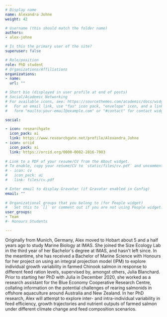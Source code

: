 ```yaml
---
# Display name
name: Alexandra Johne
weight: 42

# Username (this should match the folder name)
authors:
- alex-johne

# Is this the primary user of the site?
superuser: false

# Role/position
role: PhD student
# Organizations/Affiliations
organizations:
- name: 
  url: ""

# Short bio (displayed in user profile at end of posts)
# Social/Academic Networking
# For available icons, see: https://sourcethemes.com/academic/docs/widgets/#icons
#   For an email link, use "fas" icon pack, "envelope" icon, and a link in the
#   form "mailto:your-email@example.com" or "#contact" for contact widget.

social:

- icon: researchgate
  icon_pack: ai
  link: https://www.researchgate.net/profile/Alexandra_Johne
- icon: orcid
  icon_pack: ai
  link: https://orcid.org/0000-0002-2816-7983
  
# Link to a PDF of your resume/CV from the About widget.
# To enable, copy your resume/CV to `static/files/cv.pdf` and uncomment the lines below.  
# - icon: cv
#   icon_pack: ai
#   link: files/cv.pdf

# Enter email to display Gravatar (if Gravatar enabled in Config)
email: ""
  
# Organizational groups that you belong to (for People widget)
#   Set this to `[]` or comment out if you are not using People widget.  
user_groups:
- Team
#- Honours Students

---
```


Originally from Munich, Germany, Alex moved to Hobart about 5 and a half years ago to study Marine Biology at IMAS. She joined the Size Ecology Lab in the third year of her Bachelor's degree at IMAS, and hasn't left since. In the meantime, she has received a Bachelor of Marine Science with Honours for her project on using an integral projection model (IPM) to explore individual growth variability in farmed Chinook salmon in response to different feed ration levels, supervised by, amongst others, Julia Blanchard. Prior to starting her PhD with Julia in December 2020, she worked as a research assistant for the Blue Economy Cooperative Research Centre, collating information on the potential challenges of rearing salmonids in offshore aquaculture around Australia and New Zealand. In her PhD research, Alex will attempt to explore inter- and intra-individual variability in feed efficiency, growth trajectories and nutrient outputs of farmed salmon under different climate change and feed composition scenarios.

